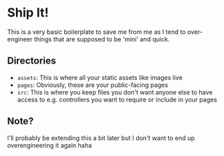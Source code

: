 # Ship It!

This is a very basic boilerplate to save me from me as I tend to over-engineer things that are supposed to be 'mini' and quick.

## Directories
- `assets`: This is where all your static assets like images live
- `pages`: Obviously, these are your public-facing pages 
- `src`: This is where you keep files you don't want anyone else to have access to e.g. controllers you want to require or include in your pages

## Note?
I'll probably be extending this a bit later but I don't want to end up overengineering it again haha
